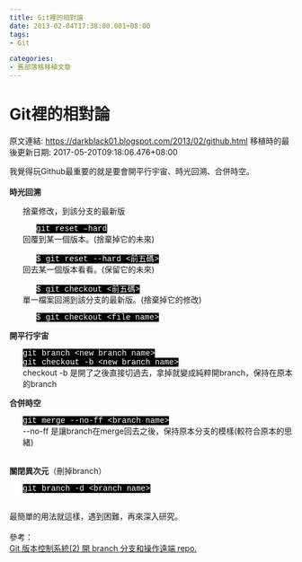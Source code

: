 ```yaml
---
title: Git裡的相對論
date: 2013-02-04T17:38:00.001+08:00
tags: 
- Git

categories:
- 舊部落格移植文章
---
```


# Git裡的相對論

原文連結: https://darkblack01.blogspot.com/2013/02/github.html
移植時的最後更新日期: 2017-05-20T09:18:06.476+08:00

我覺得玩Github最重要的就是要會開平行宇宙、時光回溯、合併時空。<br /><br /><b>時光回溯</b><br /><ul>捨棄修改，到該分支的最新版<br /><ul><span style="background-color: black; color: white; font-family: &quot;courier new&quot; , &quot;courier&quot; , monospace;">git reset –hard</span></ul>回覆到某一個版本。(捨棄掉它的未來)<br /><ul><span style="background-color: black; color: white; font-family: &quot;courier new&quot; , &quot;courier&quot; , monospace;">$ git reset --hard&nbsp;&lt;前五碼&gt;</span></ul>回去某一個版本看看。(保留它的未來)<br /><ul><span style="background-color: black; color: white; font-family: &quot;courier new&quot; , &quot;courier&quot; , monospace;">$ git checkout&nbsp;&lt;前五碼&gt;</span></ul>單一檔案回溯到該分支的最新版。(捨棄掉它的修改)<br /><ul><span style="background-color: black; color: white; font-family: &quot;courier new&quot; , &quot;courier&quot; , monospace;">$ git checkout&nbsp;&lt;file name&gt;</span></ul></ul><b>開平行宇宙</b><br /><ul><span style="background-color: black; color: white; font-family: &quot;courier new&quot; , &quot;courier&quot; , monospace;">git branch &lt;new branch name&gt;<br />git checkout -b &lt;new branch name&gt;</span><br />checkout -b 是開了之後直接切過去，拿掉就變成純粹開branch，保持在原本的branch </ul><b>合併時空</b><br /><ul><span style="background-color: black; color: white; font-family: &quot;courier new&quot; , &quot;courier&quot; , monospace;">git merge --no-ff &lt;branch name&gt;</span><br />--no-ff 是讓branch在merge回去之後，保持原本分支的模樣(較符合原本的思緒) </ul><br /><b>關閉異次元</b>（刪掉branch）<br /><ul><span style="background-color: black; color: white; font-family: &quot;courier new&quot; , &quot;courier&quot; , monospace;">git branch -d &lt;branch name&gt;</span></ul><br />最簡單的用法就這樣，遇到困難，再來深入研究。<br /><br />參考：<br /><a href="http://darkblack01.blogspot.com/b/post-preview?token=p8VTpjwBAAA.Ytl0oN2yi-9_mPcXV_YFxg.4vc6FJ5tm1AyDjw4we9YBw&amp;postId=1095345988962961474&amp;type=POST" target="_blank">Git 版本控制系統(2) 開 branch 分支和操作遠端 repo.</a>
